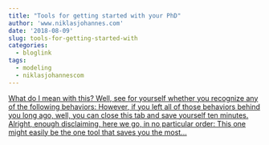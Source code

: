 ```yaml
---
title: "Tools for getting started with your PhD"
author: 'www.niklasjohannes.com'
date: '2018-08-09'
slug: tools-for-getting-started-with
categories:
  - bloglink
tags:
  - modeling
  - niklasjohannescom
---
```


[What do I mean with this? Well, see for yourself whether you recognize any of the following behaviors: However, if you left all of those behaviors behind you long ago, well, you can close this tab and save yourself ten minutes. Alright, enough disclaiming, here we go, in no particular order: This one might easily be the one tool that saves you the most...<click to read more>](https://niklasjohannes.com/post/tools-for-getting-started-with-your-phd/)

